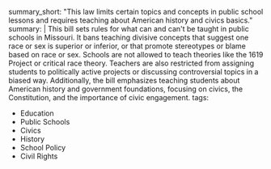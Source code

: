 summary_short: "This law limits certain topics and concepts in public school lessons and requires teaching about American history and civics basics."
summary: |
  This bill sets rules for what can and can't be taught in public schools in Missouri. It bans teaching divisive concepts that suggest one race or sex is superior or inferior, or that promote stereotypes or blame based on race or sex. Schools are not allowed to teach theories like the 1619 Project or critical race theory. Teachers are also restricted from assigning students to politically active projects or discussing controversial topics in a biased way. Additionally, the bill emphasizes teaching students about American history and government foundations, focusing on civics, the Constitution, and the importance of civic engagement.
tags:
  - Education
  - Public Schools
  - Civics
  - History
  - School Policy
  - Civil Rights
